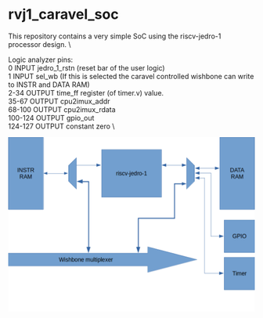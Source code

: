 # rvj1\_caravel\_soc 

This repository contains a very simple SoC using the riscv-jedro-1 processor design. \

Logic analyzer pins: \
	0       INPUT  jedro_1_rstn (reset bar of the user logic) \
	1       INPUT  sel_wb (If this is selected the caravel controlled wishbone can write to INSTR and DATA RAM) \
	2-34    OUTPUT time_ff register (of timer.v) value. \
	35-67   OUTPUT cpu2imux_addr \
	68-100  OUTPUT cpu2imux_rdata \
	100-124 OUTPUT gpio_out \
	124-127 OUTPUT constant zero \

![SoC block diagram](docs/rvj1_caravel_soc.png)
